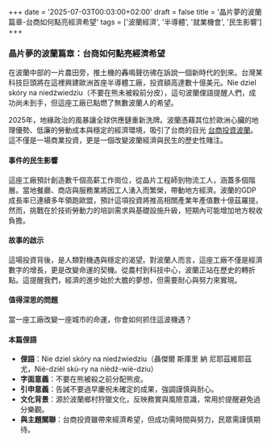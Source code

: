 +++
date = '2025-07-03T00:03:00+02:00'
draft = false
title = '晶片夢的波蘭篇章-台商如何點亮經濟希望'
tags = ['波蘭經濟', '半導體', '就業機會', '民生影響']
+++

### 晶片夢的波蘭篇章：台商如何點亮經濟希望

在波蘭中部的一片農田旁，推土機的轟鳴聲彷彿在訴說一個新時代的到來。台灣某科技巨頭將在這裡興建歐洲首座半導體工廠，投資額高達數十億美元。Nie dziel skóry na niedźwiedziu（不要在熊未被殺前分皮），這句波蘭俚語提醒人們，成功尚未到手，但這座工廠已點燃了無數波蘭人的希望。

2025年，地緣政治的風暴讓全球供應鏈重新洗牌。波蘭憑藉其位於歐洲心臟的地理優勢、低廉的勞動成本與穩定的經濟環境，吸引了台商的目光 [台商投資波蘭](https://next.gazeta.pl/next/7,151003,32072430,tajwanski-gigant-postawil-na-polske-pierwszych-taki-zaklad.html)。這不僅是一場商業投資，更是一個改變波蘭經濟與民生的歷史性賭注。

#### 事件的民生影響

這座工廠預計創造數千個高薪工作崗位，從晶片工程師到物流工人，涵蓋多個階層。當地餐廳、商店與服務業將因工人湧入而繁榮，帶動地方經濟。波蘭的GDP成長率已連續多年領跑歐盟，預計這項投資將推高相關產業年產值數十億茲羅提。然而，挑戰在於技術勞動力的培訓需求與基礎設施升級，短期內可能增加地方稅收負擔。

#### 故事的啟示

這場投資背後，是人類對機遇與穩定的渴望。對波蘭人而言，這座工廠不僅是經濟數字的增長，更是改變命運的契機。從農村到科技中心，波蘭正站在歷史的轉折點。這提醒我們，經濟的進步始於大膽的夢想，但需要耐心與努力來實現。

#### 值得深思的問題

當一座工廠改變一座城市的命運，你會如何抓住這波機遇？

#### 本篇俚語

- **俚語**：Nie dziel skóry na niedźwiedziu（聶傑爾 斯庫里 納 尼耶茲維耶茲尤，Niè-dzièl skù-ry na nièdź-wiè-dziu）
- **字面意義**：不要在熊被殺之前分配熊皮。
- **引申意義**：告誡不要過早慶祝未確定的成果，強調謹慎與耐心。
- **文化背景**：源於波蘭鄉村狩獵文化，反映務實與風險意識，常用於提醒避免過分樂觀。
- **與主題關聯**：台商投資雖帶來經濟希望，但成功需時間與努力，民眾需謹慎期待。